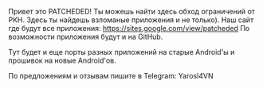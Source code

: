 Привет это PATCHEDED! Ты можешь найти здесь обход ограничений от РКН. Здесь ты найдешь взломаные приложения и не только).
Наш сайт где будут все приложения: https://sites.google.com/view/patcheded
По возможности приложения будут и на GitHub.


Тут будет и еще порты разных приложений на старые Android'ы и прошивок на новые Android'ов.

По предложениям и отзывам пишите в Telegram: Yarosl4VN

